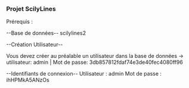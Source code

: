 ### Projet ScilyLines

Prérequis :

--Base de données--
scilylines2

--Création Utilisateur--

Vous devez créer au préalable un utilisateur dans la base de données -> utilisateur: admin | Mot de passe: 3db857812fdaf74e3de40fec4080ff96

--Identifiants de connexion--
Utilisateur : admin
Mot de passe : ihHPMkA5ANzOs
